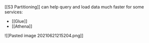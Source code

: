 [[S3 Partitioning]] can help query and load data much faster for some services:
- [[Glue]]
- [[Athena]]

![[Pasted image 20210621215204.png]]